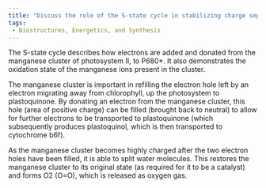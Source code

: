 ```yaml
---
title: "Discuss the role of the S-state cycle in stabilizing charge separation in Photosystem II. "
tags:
 - Biostructures, Energetics, and Synthesis
---
```

The S-state cycle describes how electrons are added and donated from the manganese cluster of photosystem II, to P680*. It also demonstrates the oxidation state of the manganese ions present in the cluster. 

The manganese cluster is important in refilling the electron hole left by an electron migrating away from chlorophyll, up the photosystem to plastoquinone. By donating an electron from the manganese cluster, this hole (area of positive charge) can be filled (brought back to neutral) to allow for further electrons to be transported to plastoquinone (which subsequently produces plastoquinol, which is then transported to cytochrome b6f). 

As the manganese cluster becomes highly charged after the two electron holes have been filled, it is able to split water molecules. This restores the manganese cluster to its original state (as required for it to be a catalyst) and forms O2 (O=O), which is released as oxygen gas.
